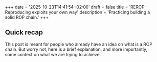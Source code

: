 +++
date = '2025-10-23T14:41:54+02:00'
draft = false
title = 'REROP - Reproducing exploits your own way'
description = 'Practicing building a solid ROP chain.'
+++
<!--more-->

## Quick recap

This post is meant for people who already have an idea on what is a ROP chain. But worry not, here is a brief explanation, and more importantly, some context on what we are trying to achieve.


